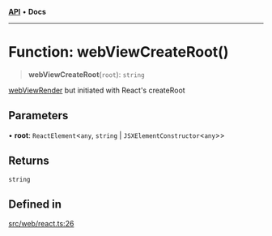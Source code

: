 [**API**](../../../API.md) • **Docs**

***

# Function: webViewCreateRoot()

> **webViewCreateRoot**(`root`): `string`

[webViewRender](webViewRender.md) but initiated with React's createRoot

## Parameters

• **root**: `ReactElement`\<`any`, `string` \| `JSXElementConstructor`\<`any`\>\>

## Returns

`string`

## Defined in

[src/web/react.ts:26](https://github.com/aladdinstudios/react-native-react-bridge/blob/898909b5e203475f41b87ce030a63736af99841d/src/web/react.ts#L26)
